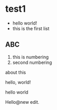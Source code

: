 # test1

* hello world!
* this is the first list

## ABC
1. this is numbering
1. second numbering

about this

hello, world!


hello world

Hello@new edit.
